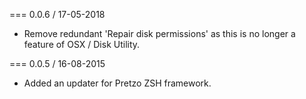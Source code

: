 === 0.0.6 / 17-05-2018

* Remove redundant 'Repair disk permissions' as this is no longer a feature of OSX / Disk Utility.

=== 0.0.5 / 16-08-2015

* Added an updater for Pretzo ZSH framework.
